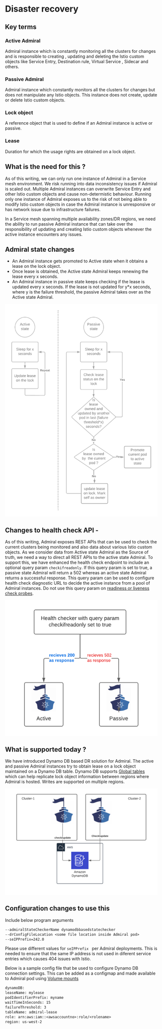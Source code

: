 # Disaster recovery

## Key terms

### Active Admiral 
Admiral instance which is constantly monitoring all the clusters for changes and is responsible to creating , updating and deleting the Istio custom objects 
like Service Entry, Destination rule, Virtual Service , Sidecar and others.

### Passive Admiral 
Admiral instance which constantly monitors all the clusters for changes but does not manipulate any Istio objects. This instance does not create, update or delete Istio custom objects.

### Lock object 
A reference object that is used to define if an Admiral instance is active or passive.

### Lease 
Duration for which the usage rights are obtained on a lock object.

## What is the need for this ?

As of this writing, we can only run one instance of Admiral in a Service mesh environment. We risk running into data inconsistency issues if Admiral is scaled out.
Multiple Admiral instances can overwrite Service Entry and other Istio custom objects and cause non-determistic behaviour.
Running only one instance of Admiral exposes us to the risk of not being able to modify Istio custom objects in case the Admiral instance is unresponsive or has network issue due to infrastructure failures.

In a Service mesh spanning multiple availability zones/DR regions, we need the ability to run passive Admiral instance that can take over the responsibility of
updating and creating Istio custom objects whenever the active instance encounters any issues.

## Admiral state changes 
* An Admiral instance gets promoted to Active state when it obtains a lease on the lock object.
* Once lease is obtained, the Active state Admiral keeps renewing the lease every x seconds.
* An Admiral instance in passive state keeps checking if the lease is updated every x seconds. If the lease is not updated for y*x seconds, where y is the failure threshold, the passive Admiral takes over as the Active state Admiral.

![](Admiral-state-changes.png)


## Changes to health check API -
As of this writing, Admiral exposes REST APIs that can be used to check the current clusters being monitored and also data about various Istio custom objects.
As we consider data from Active state Admiral as the Source of truth, we need a way to direct all REST APIs to the active state Admiral. To support this, we have enhanced the health check endpoint to 
include an optional query param ```checkifreadonly```. If this query param is set to true, a passive state Admiral will return a 502 whereas an active state Admiral 
returns a successful response. This query param can be used to configure health check diagnostic URL to decide the active instance from a pool of Admiral instances.
Do not use this query param on [readiness or liveness check probes](https://kubernetes.io/docs/tasks/configure-pod-container/configure-liveness-readiness-startup-probes/).

![](Admiral-health-check.png)

## What is supported today ?
We have introduced Dynamo DB based DR solution for Admiral. The active and passive Admiral instances try to obtain lease on a lock object
maintained on a Dynamo DB table. Dynamo DB supports [Global tables](https://aws.amazon.com/dynamodb/global-tables/) which can help replicate lock object information between regions where Admiral is hosted.
Writes are supported on multiple regions.

![](Admiral-dynamoDB-DR.png)

## Configuration changes to use this

Include below program arguments
```
--admiralStateCheckerName dynamodbbasedstatechecker
--drConfigFileLocation <some file location inside Admiral pod>
--seIPPrefix=242.0 
```
Please use different values for ```seIPPrefix ``` per Admiral deployments. This is needed to ensure that the same IP address is not used in diferent service entries which causes 404 issues with Istio.

Below is a sample config file that be used to configure Dynamo DB connection settings. This can be added as a configmap and made available to Admiral pod using [Volume mounts](https://kubernetes.io/docs/tasks/configure-pod-container/configure-volume-storage/)
```
dynamoDB:
leaseName: mylease
podIdentifierPrefix: myname
waitTimeInSeconds: 15
failureThreshold: 3
tableName: admiral-lease
role: arn:aws:iam::<awsaccountno>:role/<rolename>
region: us-west-2

```


